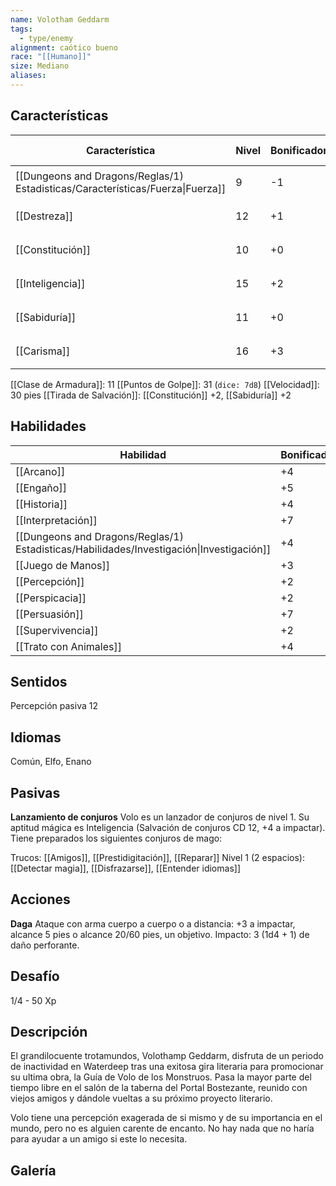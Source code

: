 ```yaml
---
name: Volotham Geddarm
tags:
  - type/enemy
alignment: caótico bueno
race: "[[Humano]]"
size: Mediano
aliases:
---
```


## Características

| Característica                                                                 | Nivel | Bonificador | Lanzar dado      |
| ------------------------------------------------------------------------------ | ----- | ----------- | ---------------- |
| [[Dungeons and Dragons/Reglas/1) Estadisticas/Características/Fuerza\|Fuerza]] | 9     | -1          | `dice: 1d20 + 0` |
| [[Destreza]]                                                                   | 12    | +1          | `dice: 1d20 + 0` |
| [[Constitución]]                                                               | 10    | +0          | `dice: 1d20 + 0` |
| [[Inteligencia]]                                                               | 15    | +2          | `dice: 1d20 + 0` |
| [[Sabiduría]]                                                                  | 11    | +0          | `dice: 1d20 + 0` |
| [[Carisma]]                                                                    | 16    | +3          | `dice: 1d20 + 0` |

[[Clase de Armadura]]: 11
[[Puntos de Golpe]]: 31 (`dice: 7d8`)
[[Velocidad]]: 30 pies
[[Tirada de Salvación]]: [[Constitución]] +2, [[Sabiduría]] +2

## Habilidades

| Habilidad                                                                                | Bonificador |
| ---------------------------------------------------------------------------------------- | ----------- |
| [[Arcano]]                                                                               | +4          |
| [[Engaño]]                                                                               | +5          |
| [[Historia]]                                                                             | +4          |
| [[Interpretación]]                                                                       | +7          |
| [[Dungeons and Dragons/Reglas/1) Estadisticas/Habilidades/Investigación\|Investigación]] | +4          |
| [[Juego de Manos]]                                                                       | +3          |
| [[Percepción]]                                                                           | +2          |
| [[Perspicacia]]                                                                          | +2          |
| [[Persuasión]]                                                                           | +7          |
| [[Supervivencia]]                                                                        | +2          |
| [[Trato con Animales]]                                                                   | +4          |

## Sentidos

Percepción pasiva 12

## Idiomas

Común, Elfo, Enano

## Pasivas

**Lanzamiento de conjuros**
Volo es un lanzador de conjuros de nivel 1. Su aptitud mágica es Inteligencia (Salvación de conjuros CD 12, +4 a impactar). Tiene preparados los siguientes conjuros de mago:

Trucos: [[Amigos]], [[Prestidigitación]], [[Reparar]]
Nivel 1 (2 espacios): [[Detectar magia]], [[Disfrazarse]], [[Entender idiomas]]

## Acciones

**Daga**
Ataque con arma cuerpo a cuerpo o a distancia: +3 a impactar, alcance 5 pies o alcance 20/60 pies, un objetivo. 
Impacto: 3 (1d4 + 1) de daño perforante.

## Desafío

1/4 - 50 Xp

## Descripción

El grandilocuente trotamundos, Volothamp Geddarm, disfruta de un periodo de inactividad en Waterdeep tras una exitosa gira literaria para promocionar su ultima obra, la Guía de Volo de los Monstruos. Pasa la mayor parte del tiempo libre en el salón de la taberna del Portal Bostezante, reunido con viejos amigos y dándole vueltas a su próximo proyecto literario.

Volo tiene una percepción exagerada de si mismo y de su importancia en el mundo, pero no es alguien carente de encanto. No hay nada que no haría para ayudar a un amigo si este lo necesita.

## Galería


